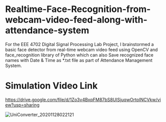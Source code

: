 # Realtime-Face-Recognition-from-webcam-video-feed-along-with-attendance-system

For the EEE 4702 Digital Signal Processing Lab Project, I brainstormed a basic face detector from real-time webcam video feed using OpenCV and face_recognition library of Python which can also Save recognized face names with Date & Time as *.txt file as part of Attendance Management System.

# Simulation Video Link
https://drive.google.com/file/d/1Zo3v4BxpFM87bS8UISjuqwOrtoINCVkw/view?usp=sharing


![UniConverter_20201128022121](https://user-images.githubusercontent.com/69683125/100482101-8d0bb000-3120-11eb-83a5-ea7b366b11f5.gif)
